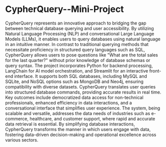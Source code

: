 # CypherQuery--Mini-Project
CypherQuery represents an innovative approach to bridging the gap between technical database querying and user accessibility.
By utilizing Natural Language Processing
(NLP) and conversational Large Language Models (LLMs), it enables users to query
databases using natural language in an intuitive manner. In contrast to traditional querying
methods that necessitate proficiency in structured query languages such as SQL,
CypherQuery allows users to pose questions like "What are the total sales for the last
quarter?" without prior knowledge of database schemas or query syntax. The project
incorporates Python for backend processing, LangChain for AI model orchestration, and
Streamlit for an interactive front-end interface. It supports both SQL databases, including
MySQL and SQLite, and NoSQL options such as MongoDB and Neo4j, ensuring
compatibility with diverse datasets. CypherQuery translates user queries into structured
database commands, providing accurate results in real time. Key outcomes include
democratized data access for non-technical professionals, enhanced efficiency in data
interactions, and a conversational interface that simplifies user experience. The system,
being scalable and versatile, addresses the data needs of industries such as e-commerce,
healthcare, and customer support, where rapid and accurate data retrieval is essential. By
simplifying database interactions, CypherQuery transforms the manner in which users
engage with data, fostering data-driven decision-making and operational excellence
across various sectors.
